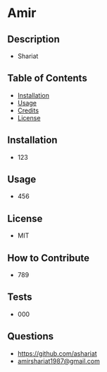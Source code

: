 # Amir

## Description

* Shariat

## Table of Contents

- [Installation](#installation)
- [Usage](#usage)
- [Credits](#credits)
- [License](#license)

## Installation

* 123

## Usage

* 456

## License

* MIT

## How to Contribute

* 789

## Tests

* 000

## Questions

* https://github.com/ashariat
* amirshariat1987@gmail.com
